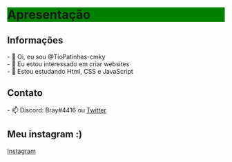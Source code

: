 <h1 style="background-color:green;">Apresentação</h1>
<h2>Informações</h2>
- 👋 Oi, eu sou @TioPatinhas-cmky<br>
- 👀 Eu estou interessado em criar websites<br>
- 🌱 Estou estudando Html, CSS e JavaScript<br>
<h2>Contato</h2>
- 📫 Discord: Bray#4416 ou <a title="Twitter @cybbrayan" href="https://twitter.com/cybbrayan">Twitter</a>
<h2>Meu instagram :)</h2>
<a target="_blank" href="https://www.instagram.com/cybbrayan/" title="Instagram @cybbrayan">Instagram</a>
